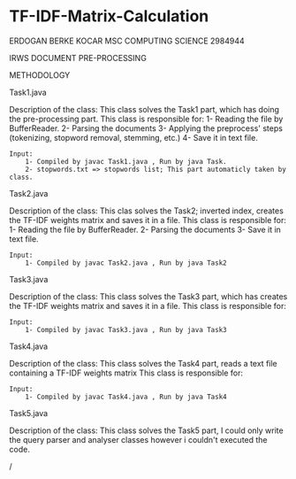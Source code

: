 # TF-IDF-Matrix-Calculation

ERDOGAN BERKE KOCAR
MSC COMPUTING SCIENCE
2984944

IRWS DOCUMENT PRE-PROCESSING

METHODOLOGY 

  Task1.java
 
  Description of the class:
 	This class solves the Task1 part, which has doing the pre-processing part.
   This class is responsible for:
 		1- Reading the file by BufferReader.
 		2- Parsing the documents
 		3- Applying the preprocess' steps (tokenizing, stopword removal, stemming, etc.)
 		4- Save it in text file.
 
 	Input:
 		1- Compiled by javac Task1.java , Run by java Task.
 		2- stopwords.txt => stopwords list; This part automaticly taken by class.
 
  Task2.java
 
  Description of the class:
 	This clas solves the Task2; inverted index, creates the TF-IDF weights matrix and saves it in a file.
   This class is responsible for:
 		1- Reading the file by BufferReader.
 		2- Parsing the documents
 		3- Save it in text file.
 
 
 	Input:
 		1- Compiled by javac Task2.java , Run by java Task2
 
  Task3.java
 
  Description of the class:
 	This class solves the Task3 part, which has creates the TF-IDF weights matrix and saves it in a file.
   This class is responsible for:
 
 
 	Input:
 		1- Compiled by javac Task3.java , Run by java Task3
 
  Task4.java
 
  Description of the class:
 	This class solves the Task4 part, reads a text file containing a TF-IDF weights matrix
   This class is responsible for:
 
 
 	Input:
 		1- Compiled by javac Task4.java , Run by java Task4
 
 
  Task5.java
 
  Description of the class:
 	This class solves the Task5 part, I could only write the query parser and analyser 	classes however i couldn't executed the code.
 
 	
 
 
 
 
 /


